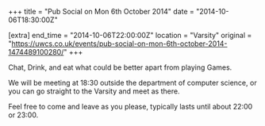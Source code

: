 +++
title = "Pub Social on Mon 6th October 2014"
date = "2014-10-06T18:30:00Z"

[extra]
end_time = "2014-10-06T22:00:00Z"
location = "Varsity"
original = "https://uwcs.co.uk/events/pub-social-on-mon-6th-october-2014-1474489100280/"
+++

Chat, Drink, and eat what could be better apart from playing Games.

We will be meeting at 18:30 outside the department of computer science, or you can go straight to the Varsity and meet as there.

Feel free to come and leave as you please, typically lasts until about 22:00 or 23:00.


